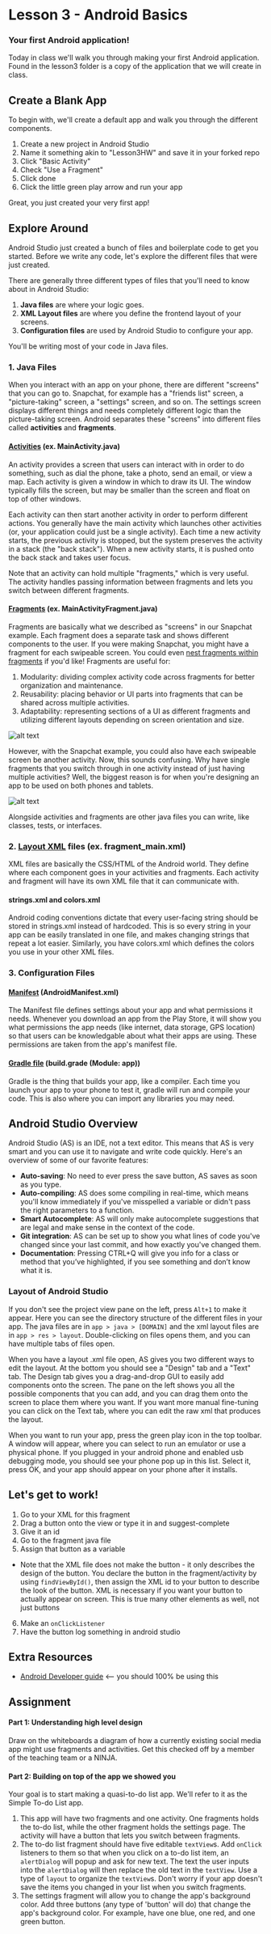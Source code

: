 # Lesson 3 - Android Basics
### Your first Android application!
Today in class we'll walk you through making your first Android application. Found in the lesson3 folder is a copy of the application that we will create in class.

## Create a Blank App
To begin with, we'll create a default app and walk you through the different components.

1. Create a new project in Android Studio
2. Name it something akin to "Lesson3HW" and save it in your forked repo
3. Click "Basic Activity"
4. Check "Use a Fragment"
5. Click done
6. Click the little green play arrow and run your app

Great, you just created your very first app!

## Explore Around
Android Studio just created a bunch of files and boilerplate code to get you started. Before we write any code, let's explore the different files that were just created.

There are generally three different types of files that you'll need to know about in Android Studio:

1. **Java files** are where your logic goes.
2. **XML Layout files** are where you define the frontend layout of your screens.
3. **Configuration files** are used by Android Studio to configure your app.

You'll be writing most of your code in Java files.
### 1. Java Files
When you interact with an app on your phone, there are different "screens" that you can go to. Snapchat, for example has a "friends list" screen, a "picture-taking" screen, a "settings" screen, and so on.  The settings screen displays different things and needs completely different logic than the picture-taking screen.  Android separates these "screens" into different files called **activities** and **fragments**.

#### [Activities](https://developer.android.com/guide/components/activities.html) (ex. MainActivity.java)

 An activity provides a screen that users can interact with in order to do something, such as dial the phone, take a photo, send an email, or view a map. Each activity is given a window in which to draw its UI. The window typically fills the screen, but may be smaller than the screen and float on top of other windows.
 
 Each activity can then start another activity in order to perform different actions. You generally have the main activity which launches other activities (or, your application could just be a single activity). Each time a new activity starts, the previous activity is stopped, but the system preserves the activity in a stack (the "back stack"). When a new activity starts, it is pushed onto the back stack and takes user focus.
 
 Note that an activity can hold multiple "fragments," which is very useful. The activity handles passing information between fragments and lets you switch between different fragments.

#### [Fragments](https://developer.android.com/guide/components/fragments.html) (ex. MainActivityFragment.java)
Fragments are basically what we described as "screens" in our Snapchat example. Each fragment does a separate task and shows different components to the user. If you were making Snapchat, you might have a fragment for each swipeable screen. You could even [nest fragments within fragments](https://developer.android.com/about/versions/android-4.2.html#NestedFragments) if you'd like! Fragments are useful for:

1. Modularity: dividing complex activity code across fragments for better organization and maintenance.
2. Reusability: placing behavior or UI parts into fragments that can be shared across multiple activities.
3. Adaptability: representing sections of a UI as different fragments and utilizing different layouts depending on screen orientation and size.

![alt text][fragment]

However, with the Snapchat example, you could also have each swipeable screen be another activity. Now, this sounds confusing. Why have single fragments that you switch through in one activity instead of just having multiple activities? Well, the biggest reason is for when you're designing an app to be used on both phones and tablets.
 
![alt text][activityfrag]

Alongside activities and fragments are other java files you can write, like classes, tests, or interfaces.

[fragment]: https://cdn2.raywenderlich.com/wp-content/uploads/2015/10/android_fragments_d001_why_fragments.png "i like fragments"
[activityfrag]: https://camo.githubusercontent.com/b768afff0888fcb8cbe1704b0609b53110276969/687474703a2f2f646576656c6f7065722e616e64726f69642e636f6d2f696d616765732f66756e64616d656e74616c732f667261676d656e74732e706e67 "see how useful fragments are?"
### 2. [Layout XML](https://developer.android.com/guide/topics/ui/declaring-layout.html) files (ex. fragment_main.xml)
XML files are basically the CSS/HTML of the Android world. They define where each component goes in your activities and fragments. Each activity and fragment will have its own XML file that it can communicate with.

#### strings.xml and colors.xml
Android coding conventions dictate that every user-facing string should be stored in strings.xml instead of hardcoded.  This is so every string in your app can be easily translated in one file, and makes changing strings that repeat a lot easier. Similarly, you have colors.xml which defines the colors you use in your other XML files.

### 3. Configuration Files
#### [Manifest](https://developer.android.com/guide/topics/manifest/manifest-intro.html) (AndroidManifest.xml)
The Manifest file defines settings about your app and what permissions it needs.  Whenever you download an app from the Play Store, it will show you what permissions the app needs (like internet, data storage, GPS location) so that users can be knowledgable about what their apps are using. These permissions are taken from the app's manifest file.

#### [Gradle file](https://developer.android.com/studio/build/index.html) (build.grade (Module: app))
Gradle is the thing that builds your app, like a compiler. Each time you launch your app to your phone to test it, gradle will run and compile your code.  This is also where you can import any libraries you may need.

## Android Studio Overview
Android Studio (AS) is an IDE, not a text editor. This means that AS is very smart and you can use it to navigate and write code quickly.  Here's an overview of some of our favorite features:

* **Auto-saving**: No need to ever press the save button, AS saves as soon as you type.
* **Auto-compiling**: AS does some compiling in real-time, which means you'll know immediately if you've misspelled a variable or didn't pass the right parameters to a function.
* **Smart Autocomplete**: AS will only make autocomplete suggestions that are legal and make sense in the context of the code.
* **Git integration**: AS can be set up to show you what lines of code you've changed since your last commit, and how exactly you've changed them.
* **Documentation**: Pressing CTRL+Q will give you info for a class or method that you’ve highlighted, if you see something and don’t know what it is.

### Layout of Android Studio
If you don't see the project view pane on the left, press `Alt+1` to make it appear.  Here you can see the directory structure of the different files in your app.  The java files are in `app > java > [DOMAIN]` and the xml layout files are in `app > res > layout`.  Double-clicking on files opens them, and you can have multiple tabs of files open.

When you have a layout .xml file open, AS gives you two different ways to edit the layout.  At the bottom you should see a "Design" tab and a "Text" tab.  The Design tab gives you a drag-and-drop GUI to easily add components onto the screen. The pane on the left shows you all the possible components that you can add, and you can drag them onto the screen to place them where you want.  If you want more manual fine-tuning you can click on the Text tab, where you can edit the raw xml that produces the layout.

When you want to run your app, press the green play icon in the top toolbar.  A window will appear, where you can select to run an emulator or use a physical phone.  If you plugged in your android phone and enabled usb debugging mode, you should see your phone pop up in this list.  Select it, press OK, and your app should appear on your phone after it installs.

## Let's get to work!

1. Go to your XML for this fragment
2. Drag a button onto the view or type it in and suggest-complete
3. Give it an id
4. Go to the fragment java file
5. Assign that button as a variable
  * Note that the XML file does not make the button - it only describes the design of the button. You declare the button in the fragment/activity by using `findViewById()`, then assign the XML id to your button to describe the look of the button. XML is necessary if you want your button to actually appear on screen. This is true many other elements as well, not just buttons
6. Make an `onClickListener`
7. Have the button log something in android studio

## Extra Resources
* [Android Developer guide](https://developer.android.com/develop/index.html) <-- you should 100% be using this

## Assignment
#### Part 1: Understanding high level design
Draw on the whiteboards a diagram of how a currently existing social media app might use fragments and activities. Get this checked off by a member of the teaching team or a NINJA.

#### Part 2: Building on top of the app we showed you
Your goal is to start making a quasi-to-do list app. We'll refer to it as the Simple To-do List app.

1. This app will have two fragments and one activity. One fragments holds the to-do list, while the other fragment holds the settings page. The activity will have a button that lets you switch between fragments.
2. The to-do list fragment should have five editable `textView`s. Add `onClick` listeners to them so that when you click on a to-do list item, an `alertDialog` will popup and ask for new text. The text the user inputs into the `alertDialog` will then replace the old text in the `textView`. Use a type of `layout` to organize the `textView`s. Don't worry if your app doesn't save the items you changed in your list when you switch fragments.
3. The settings fragment will allow you to change the app's background color. Add three buttons (any type of 'button' will do) that change the app's background color. For example, have one blue, one red, and one green button.
